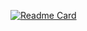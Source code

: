 [![Readme Card](https://github-readme-stats.vercel.app/api/pin/?username=anuraghazra&repo=github-readme-stats)](https://github.com/TAEYOUNGY00N/github-readme-stats)

